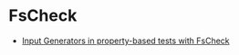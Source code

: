 # FsCheck

- [Input Generators in property-based tests with FsCheck](https://blog.miguelbernard.com/input-generators-in-property-based-tests-with-fscheck)